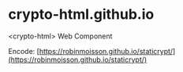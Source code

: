 # crypto-html.github.io
&lt;crypto-html> Web Component

Encode: [https://robinmoisson.github.io/staticrypt/](https://robinmoisson.github.io/staticrypt/)
